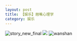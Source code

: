 ```yaml
---
layout: post
title: 【娱乐】翘嘴心理学
category: 娱乐
---
```

![story_new_final](http://rfbyhtcfm.hd-bkt.clouddn.com/img/story_new_final_0322.png)
![](http://rfbyhtcfm.hd-bkt.clouddn.com/img/entertainment-0320-1new.png)
![wanshan](http://rfbyhtcfm.hd-bkt.clouddn.com/img/wanshan.png)
